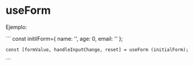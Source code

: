 # useForm

Ejemplo:

´´´
    const initilForm={
        name: '',
        age: 0,
        email: ''
    };

    const [formValue, handleInputChange, reset] = useForm (initialForm);

´´´